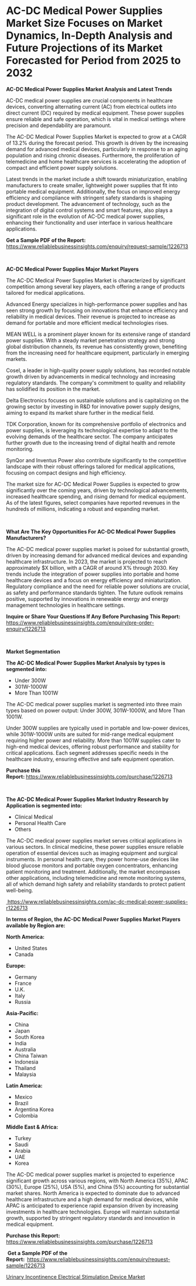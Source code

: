 <p><h1>AC-DC Medical Power Supplies Market Size Focuses on Market Dynamics, In-Depth Analysis and Future Projections of its Market Forecasted for Period from 2025 to 2032</h1></p><p><strong>AC-DC Medical Power Supplies Market Analysis and Latest Trends</strong></p>
<p><p>AC-DC medical power supplies are crucial components in healthcare devices, converting alternating current (AC) from electrical outlets into direct current (DC) required by medical equipment. These power supplies ensure reliable and safe operation, which is vital in medical settings where precision and dependability are paramount.</p><p>The AC-DC Medical Power Supplies Market is expected to grow at a CAGR of 13.2% during the forecast period. This growth is driven by the increasing demand for advanced medical devices, particularly in response to an aging population and rising chronic diseases. Furthermore, the proliferation of telemedicine and home healthcare services is accelerating the adoption of compact and efficient power supply solutions.</p><p>Latest trends in the market include a shift towards miniaturization, enabling manufacturers to create smaller, lightweight power supplies that fit into portable medical equipment. Additionally, the focus on improved energy efficiency and compliance with stringent safety standards is shaping product development. The advancement of technology, such as the integration of digital control systems and smart features, also plays a significant role in the evolution of AC-DC medical power supplies, enhancing their functionality and user interface in various healthcare applications.</p></p>
<p><strong>Get a Sample PDF of the Report:&nbsp;</strong> <a href="https://www.reliablebusinessinsights.com/enquiry/request-sample/1226713?utm_campaign=3290&utm_medium=2&utm_source=Github&utm_content=ia&utm_term=05032025&utm_id=ac-dc-medical-power-supplies">https://www.reliablebusinessinsights.com/enquiry/request-sample/1226713</a></p>
<p>&nbsp;</p>
<p><strong>AC-DC Medical Power Supplies Major Market Players</strong></p>
<p><p>The AC-DC Medical Power Supplies Market is characterized by significant competition among several key players, each offering a range of products tailored for medical applications. </p><p>Advanced Energy specializes in high-performance power supplies and has seen strong growth by focusing on innovations that enhance efficiency and reliability in medical devices. Their revenue is projected to increase as demand for portable and more efficient medical technologies rises.</p><p>MEAN WELL is a prominent player known for its extensive range of standard power supplies. With a steady market penetration strategy and strong global distribution channels, its revenue has consistently grown, benefiting from the increasing need for healthcare equipment, particularly in emerging markets.</p><p>Cosel, a leader in high-quality power supply solutions, has recorded notable growth driven by advancements in medical technology and increasing regulatory standards. The company's commitment to quality and reliability has solidified its position in the market.</p><p>Delta Electronics focuses on sustainable solutions and is capitalizing on the growing sector by investing in R&D for innovative power supply designs, aiming to expand its market share further in the medical field.</p><p>TDK Corporation, known for its comprehensive portfolio of electronics and power supplies, is leveraging its technological expertise to adapt to the evolving demands of the healthcare sector. The company anticipates further growth due to the increasing trend of digital health and remote monitoring.</p><p>SynQor and Inventus Power also contribute significantly to the competitive landscape with their robust offerings tailored for medical applications, focusing on compact designs and high efficiency.</p><p>The market size for AC-DC Medical Power Supplies is expected to grow significantly over the coming years, driven by technological advancements, increased healthcare spending, and rising demand for medical equipment. As of the latest figures, select companies have reported revenues in the hundreds of millions, indicating a robust and expanding market.</p></p>
<p>&nbsp;</p>
<p><strong>What Are The Key Opportunities For AC-DC Medical Power Supplies Manufacturers?</strong></p>
<p><p>The AC-DC medical power supplies market is poised for substantial growth, driven by increasing demand for advanced medical devices and expanding healthcare infrastructure. In 2023, the market is projected to reach approximately $X billion, with a CAGR of around X% through 2030. Key trends include the integration of power supplies into portable and home healthcare devices and a focus on energy efficiency and miniaturization. Regulatory compliance and the need for reliable power solutions are crucial, as safety and performance standards tighten. The future outlook remains positive, supported by innovations in renewable energy and energy management technologies in healthcare settings.</p></p>
<p><strong>Inquire or Share Your Questions If Any Before Purchasing This Report:</strong> <a href="https://www.reliablebusinessinsights.com/enquiry/pre-order-enquiry/1226713?utm_campaign=3290&utm_medium=2&utm_source=Github&utm_content=ia&utm_term=05032025&utm_id=ac-dc-medical-power-supplies">https://www.reliablebusinessinsights.com/enquiry/pre-order-enquiry/1226713</a></p>
<p>&nbsp;</p>
<p><strong>Market Segmentation</strong></p>
<p><strong>The AC-DC Medical Power Supplies Market Analysis by types is segmented into:</strong></p>
<p><ul><li>Under 300W</li><li>301W-1000W</li><li>More Than 1001W</li></ul></p>
<p><p>The AC-DC medical power supplies market is segmented into three main types based on power output: Under 300W, 301W-1000W, and More Than 1001W. </p><p>Under 300W supplies are typically used in portable and low-power devices, while 301W-1000W units are suited for mid-range medical equipment requiring higher power and reliability. More than 1001W supplies cater to high-end medical devices, offering robust performance and stability for critical applications. Each segment addresses specific needs in the healthcare industry, ensuring effective and safe equipment operation.</p></p>
<p><strong>Purchase this Report:&nbsp;</strong><a href="https://www.reliablebusinessinsights.com/purchase/1226713?utm_campaign=3290&utm_medium=2&utm_source=Github&utm_content=ia&utm_term=05032025&utm_id=ac-dc-medical-power-supplies">https://www.reliablebusinessinsights.com/purchase/1226713</a></p>
<p>&nbsp;</p>
<p><strong>The AC-DC Medical Power Supplies Market Industry Research by Application is segmented into:</strong></p>
<p><ul><li>Clinical Medical</li><li>Personal Health Care</li><li>Others</li></ul></p>
<p><p>The AC-DC medical power supplies market serves critical applications in various sectors. In clinical medicine, these power supplies ensure reliable operation of essential devices such as imaging equipment and surgical instruments. In personal health care, they power home-use devices like blood glucose monitors and portable oxygen concentrators, enhancing patient monitoring and treatment. Additionally, the market encompasses other applications, including telemedicine and remote monitoring systems, all of which demand high safety and reliability standards to protect patient well-being.</p></p>
<p><a href="https://www.reliablebusinessinsights.com/ac-dc-medical-power-supplies-r1226713?utm_campaign=3290&utm_medium=2&utm_source=Github&utm_content=ia&utm_term=05032025&utm_id=ac-dc-medical-power-supplies">&nbsp;https://www.reliablebusinessinsights.com/ac-dc-medical-power-supplies-r1226713</a></p>
<p><strong>In terms of Region, the AC-DC Medical Power Supplies Market Players available by Region are:</strong></p>
<p>
    <p> <strong> North America: </strong>
        <ul>
            <li>United States</li>
            <li>Canada</li>
        </ul>
        </p> 
    <p> <strong> Europe: </strong>
        <ul>
            <li>Germany</li>
            <li>France</li>
            <li>U.K.</li>
            <li>Italy</li>
            <li>Russia</li>
        </ul>
        </p> 
    <p> <strong> Asia-Pacific: </strong>
        <ul>
            <li>China</li>
            <li>Japan</li>
            <li>South Korea</li>
            <li>India</li>
            <li>Australia</li>
            <li>China Taiwan</li>
            <li>Indonesia</li>
            <li>Thailand</li>
            <li>Malaysia</li>
        </ul>
        </p> 
    <p> <strong> Latin America: </strong>
        <ul>
            <li>Mexico</li>
            <li>Brazil</li>
            <li>Argentina Korea</li>
            <li>Colombia</li>
        </ul>
        </p> 
    <p> <strong> Middle East & Africa: </strong>
        <ul>
            <li>Turkey</li>
            <li>Saudi</li>
            <li>Arabia</li>
            <li>UAE</li>
            <li>Korea</li>
        </ul>
    </p>
    </p>
<p><p>The AC-DC medical power supplies market is projected to experience significant growth across various regions, with North America (35%), APAC (30%), Europe (25%), USA (5%), and China (5%) accounting for substantial market shares. North America is expected to dominate due to advanced healthcare infrastructure and a high demand for medical devices, while APAC is anticipated to experience rapid expansion driven by increasing investments in healthcare technologies. Europe will maintain substantial growth, supported by stringent regulatory standards and innovation in medical equipment.</p></p>
<p><strong>Purchase this Report: </strong><a href="https://www.reliablebusinessinsights.com/purchase/1226713?utm_campaign=3290&utm_medium=2&utm_source=Github&utm_content=ia&utm_term=05032025&utm_id=ac-dc-medical-power-supplies">https://www.reliablebusinessinsights.com/purchase/1226713</a></p>
<p>&nbsp;<strong>Get a Sample PDF of the Report:&nbsp;&nbsp;</strong><a href="https://www.reliablebusinessinsights.com/enquiry/request-sample/1226713?utm_campaign=3290&utm_medium=2&utm_source=Github&utm_content=ia&utm_term=05032025&utm_id=ac-dc-medical-power-supplies">https://www.reliablebusinessinsights.com/enquiry/request-sample/1226713</a></p>
<p><strong></strong></p>
<p><p><a href="https://github.com/joshuagarcia509/Market-Research-Report-List-1/blob/main/urinary-incontinence-electrical-stimulation-device-market.md?utm_campaign=3290&utm_medium=2&utm_source=Github&utm_content=ia&utm_term=05032025&utm_id=ac-dc-medical-power-supplies">Urinary Incontinence Electrical Stimulation Device Market</a></p></p>